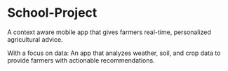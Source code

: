 # School-Project
A context aware mobile app that gives farmers real-time, personalized agricultural advice.

 With a focus on data:
An app that analyzes weather, soil, and crop data to provide farmers with actionable recommendations.
